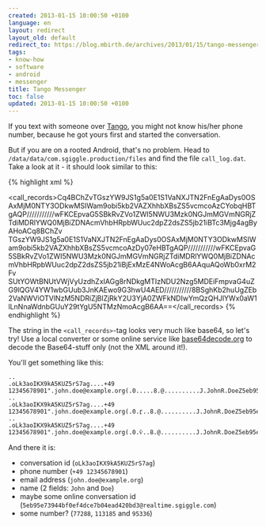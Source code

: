 ```yaml
---
created: 2013-01-15 10:00:50 +0100
language: en
layout: redirect
layout_old: default
redirect_to: https://blog.mbirth.de/archives/2013/01/15/tango-messenger.html
tags:
- know-how
- software
- android
- messenger
title: Tango Messenger
toc: false
updated: 2013-01-15 10:00:50 +0100
---
```


If you text with someone over [Tango](https://play.google.com/store/apps/details?id=com.sgiggle.production), you might
not know his/her phone number, because he got yours first and started the conversation.

But if you are on a rooted Android, that's no problem. Head to `/data/data/com.sgiggle.production/files` and find the
file `call_log.dat`. Take a look at it - it should look similar to this:

{% highlight xml %}
<?xml version="1.0" encoding="utf-8"?>
<call_records>Cq4BChZvTGszYW9JS1g5a0E1S1VaNXJTN2FnEgAaDys0OSAxMjM0NTY3ODkwMSIWam9obi5kb2VAZXhhbXBsZS5vcmcoAzCYobqHBTgAQP///////////wFKCEpvaG5SBkRvZVo1ZWI5NWU3Mzk0NGJmMGVmNGRjZTdiMDRlYWQ0MjBiZDNAcmVhbHRpbWUuc2dpZ2dsZS5jb21iBTc3Mjg4agByAHoACq8BChZv
TGszYW9JS1g5a0E1S1VaNXJTN2FnEgAaDys0OSAxMjM0NTY3ODkwMSIWam9obi5kb2VAZXhhbXBsZS5vcmcoAzDy07eHBTgAQP///////////wFKCEpvaG5SBkRvZVo1ZWI5NWU3Mzk0NGJmMGVmNGRjZTdiMDRlYWQ0MjBiZDNAcmVhbHRpbWUuc2dpZ2dsZS5jb21iBjExMzE4NWoAcgB6AAquAQoWb0xrM2Fv
SUtYOWtBNUtVWjVyUzdhZxIAGg8rNDkgMTIzNDU2Nzg5MDEiFmpvaG4uZG9lQGV4YW1wbGUub3JnKAEwo9G3hwU4AED///////////8BSghKb2huUgZEb2VaNWViOTVlNzM5NDRiZjBlZjRkY2U3YjA0ZWFkNDIwYmQzQHJlYWx0aW1lLnNnaWdnbGUuY29tYgU5NTMzNmoAcgB6AA==</call_records>
{% endhighlight %}

The string in the `<call_records>`-tag looks very much like base64, so let's try! Use a local converter or some online
service like [base64decode.org](http://www.base64decode.org/) to decode the Base64-stuff only (not the XML around it!).

You'll get something like this:

~~~
..
.oLk3aoIKX9kA5KUZ5rS7ag....+49 12345678901".john.doe@example.org(.0.....8.@..........J.JohnR.DoeZ5eb95e73944bf0ef4dce7b04ead420bd3@realtime.sgiggle.comb.77288j.r.z.
..
.oLk3aoIKX9kA5KUZ5rS7ag....+49 12345678901".john.doe@example.org(.0.ӷ..8.@..........J.JohnR.DoeZ5eb95e73944bf0ef4dce7b04ead420bd3@realtime.sgiggle.comb.113185j.r.z.
..
.oLk3aoIKX9kA5KUZ5rS7ag....+49 12345678901".john.doe@example.org(.0.ѷ..8.@..........J.JohnR.DoeZ5eb95e73944bf0ef4dce7b04ead420bd3@realtime.sgiggle.comb.95336j.r.z.
~~~

And there it is:

* conversation id (`oLk3aoIKX9kA5KUZ5rS7ag`)
* phone number (`+49 12345678901`)
* email address (`john.doe@example.org`)
* name (2 fields: `John` and `Doe`)
* maybe some online conversation id (`5eb95e73944bf0ef4dce7b04ead420bd3@realtime.sgiggle.com`)
* some number? (`77288`, `113185` and `95336`)